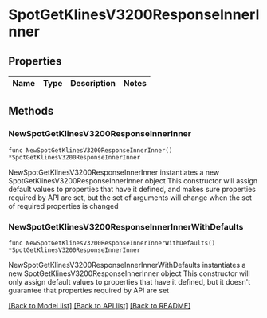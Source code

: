 # SpotGetKlinesV3200ResponseInnerInner

## Properties

Name | Type | Description | Notes
------------ | ------------- | ------------- | -------------

## Methods

### NewSpotGetKlinesV3200ResponseInnerInner

`func NewSpotGetKlinesV3200ResponseInnerInner() *SpotGetKlinesV3200ResponseInnerInner`

NewSpotGetKlinesV3200ResponseInnerInner instantiates a new SpotGetKlinesV3200ResponseInnerInner object
This constructor will assign default values to properties that have it defined,
and makes sure properties required by API are set, but the set of arguments
will change when the set of required properties is changed

### NewSpotGetKlinesV3200ResponseInnerInnerWithDefaults

`func NewSpotGetKlinesV3200ResponseInnerInnerWithDefaults() *SpotGetKlinesV3200ResponseInnerInner`

NewSpotGetKlinesV3200ResponseInnerInnerWithDefaults instantiates a new SpotGetKlinesV3200ResponseInnerInner object
This constructor will only assign default values to properties that have it defined,
but it doesn't guarantee that properties required by API are set


[[Back to Model list]](../README.md#documentation-for-models) [[Back to API list]](../README.md#documentation-for-api-endpoints) [[Back to README]](../README.md)


